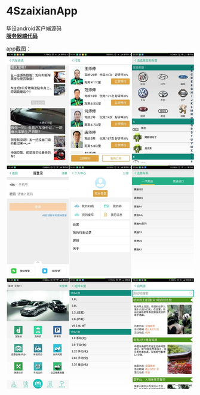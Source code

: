 # 4SzaixianApp
毕设android客户端源码  
[**服务器端代码**](https://github.com/jhd147350/4Szaixian)

app截图：  
![01](pic/01.jpg)
![02](pic/02.jpg)
![03](pic/03.jpg)
